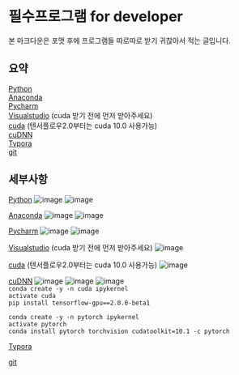 # 필수프로그램 for developer
본 마크다운은 포맷 후에 프로그램들 따로따로 받기 귀찮아서 적는 글입니다.  

## 요약  
[Python](https://www.python.org/downloads/)  
[Anaconda](https://www.anaconda.com/distribution/)  
[Pycharm](https://www.jetbrains.com/pycharm/download/#section=windows)  
[Visualstudio](https://visualstudio.microsoft.com/ko/downloads/) (cuda 받기 전에 먼저 받아주세요)  
[cuda](https://developer.nvidia.com/cuda-downloads?target_os=Windows&target_arch=x86_64&target_version=10&target_type=exelocal) (텐서플로우2.0부터는 cuda 10.0 사용가능)  
[cuDNN](https://developer.nvidia.com/rdp/cudnn-download)  
[Typora](https://typora.io/#windows)  
[git](https://git-scm.com/downloads)  

## 세부사항  
[Python](https://www.python.org/downloads/)
![image](https://user-images.githubusercontent.com/48755377/62468941-2d262300-b7d2-11e9-85e5-b962cd1b168a.png)  ![image](https://user-images.githubusercontent.com/48755377/62469076-7f674400-b7d2-11e9-9a3f-bffba342a18e.png)

  

[Anaconda](https://www.anaconda.com/distribution/)
![image](https://user-images.githubusercontent.com/48755377/62469227-cd7c4780-b7d2-11e9-95bd-a5e82540e91e.png)
![image](https://user-images.githubusercontent.com/48755377/62469420-3368cf00-b7d3-11e9-8e52-5c17c7aeb3e8.png)

  

[Pycharm](https://www.jetbrains.com/pycharm/download/#section=windows)
![image](https://user-images.githubusercontent.com/48755377/62469569-788d0100-b7d3-11e9-8380-e7f3a17b3115.png)
![image](https://user-images.githubusercontent.com/48755377/62469775-edf8d180-b7d3-11e9-8cc3-d8923f124fe4.png)

  

[Visualstudio](https://visualstudio.microsoft.com/ko/downloads/) (cuda 받기 전에 먼저 받아주세요)
![image](https://user-images.githubusercontent.com/48755377/62470605-c30f7d00-b7d5-11e9-802e-aa9998e9ccc9.png)

  

[cuda](https://developer.nvidia.com/cuda-downloads?target_os=Windows&target_arch=x86_64&target_version=10&target_type=exelocal) (텐서플로우2.0부터는 cuda 10.0 사용가능)
![image](https://user-images.githubusercontent.com/48755377/62469915-37e1b780-b7d4-11e9-8527-13332163f5bf.png)

  

[cuDNN](https://developer.nvidia.com/rdp/cudnn-download)
![image](https://user-images.githubusercontent.com/48755377/62470119-ab83c480-b7d4-11e9-8d69-199b042494dd.png)
![image](https://user-images.githubusercontent.com/48755377/62471705-30bca880-b7d8-11e9-90bb-e9a01e76e7db.png)
![image](https://user-images.githubusercontent.com/48755377/62471664-1a165180-b7d8-11e9-97bb-0defc19f7a58.png)  
`conda create -y -n cuda ipykernel`  
`activate cuda`  
`pip install tensorflow-gpu==2.0.0-beta1`  
  
`conda create -y -n pytorch ipykernel`  
`activate pytorch`  
`conda install pytorch torchvision cudatoolkit=10.1 -c pytorch`   


  
[Typora](https://typora.io/#windows)  
  
[git](https://git-scm.com/downloads)
